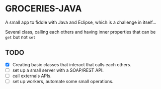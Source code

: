 # GROCERIES-JAVA

A small app to fiddle with Java and Eclipse, which is a challenge in itself...

Several class, calling each others and having inner properties that can be `get` but not `set`

## TODO

 - [X] Creating basic classes that interact that calls each others.
 - [ ] set up a small server with a SOAP/REST API.
 - [ ] call externals APIs.
 - [ ] set up workers, automate some small operations.
